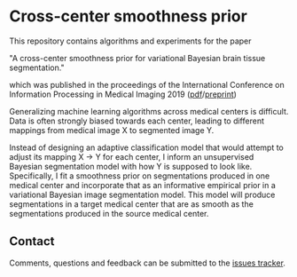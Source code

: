 # Cross-center smoothness prior

This repository contains algorithms and experiments for the paper

"A cross-center smoothness prior for variational Bayesian brain tissue segmentation."

which was published in the proceedings of the International Conference on Information Processing in Medical Imaging 2019 ([pdf](https://link.springer.com/chapter/10.1007/978-3-030-20351-1_27)/[preprint](https://arxiv.org/abs/1903.04191))

Generalizing machine learning algorithms across medical centers is difficult. Data is often strongly biased towards each center, leading to different mappings from medical image X to segmented image Y.

Instead of designing an adaptive classification model that would attempt to adjust its mapping X &#8594; Y for each center, I inform an unsupervised Bayesian segmentation model with how Y is supposed to look like. Specifically, I fit a smoothness prior on segmentations produced in one medical center and incorporate that as an informative empirical prior in a variational Bayesian image segmentation model. This model will produce segmentations in a target medical center that are as smooth as the segmentations produced in the source medical center.

## Contact

Comments, questions and feedback can be submitted to the [issues tracker](https://github.com/wmkouw/cc-smoothprior/issues).
